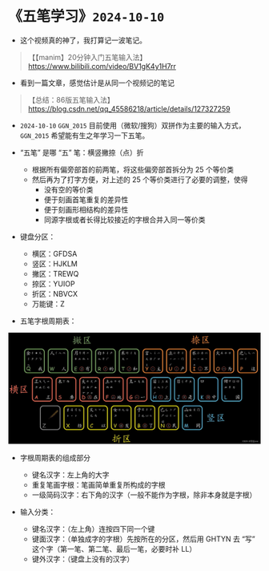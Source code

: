 # 《五笔学习》`2024-10-10`

- 这个视频真的神了，我打算记一波笔记。

> 【【manim】20分钟入门五笔输入法】 https://www.bilibili.com/video/BV1gK4y1H7rr

- 看到一篇文章，感觉估计是从同一个视频记的笔记

> 【总结：86版五笔输入法】https://blog.csdn.net/qq_45586218/article/details/127327259

- `2024-10-10` `GGN_2015` 目前使用（微软/搜狗）双拼作为主要的输入方式，`GGN_2015` 希望能有生之年学习一下五笔。

- “五笔” 是哪 “五” 笔：横竖撇捺（点）折
  - 根据所有偏旁部首的前两笔，将这些偏旁部首拆分为 25 个等价类
  - 然后再为了打字方便，对上述的 25 个等价类进行了必要的调整，使得
    - 没有空的等价类
    - 便于刻画首笔重复的差异性
    - 便于刻画形相结构的差异性
    - 同源字根或者长得比较接近的字根合并入同一等价类

- 键盘分区：
  - 横区：GFDSA
  - 竖区：HJKLM
  - 撇区：TREWQ
  - 捺区：YUIOP
  - 折区：NBVCX
  - 万能键：Z

- 五笔字根周期表：

<img src="../../blob/img/2024-10-10_wang-code.png">

- 字根周期表的组成部分
  - 键名汉字：左上角的大字
  - 重复笔画字根：笔画简单重复所构成的字根
  - 一级简码汉字：右下角的汉字（一般不能作为字根，除非本身就是字根）

- 输入分类：
  - 键名汉字：（左上角）连按四下同一个键
  - 键面汉字：（单独成字的字根）先按所在的分区，然后用 GHTYN 去 “写” 这个字（第一笔、第二笔、最后一笔，必要时补 LL）
  - 键外汉字：（键盘上没有的汉字）

